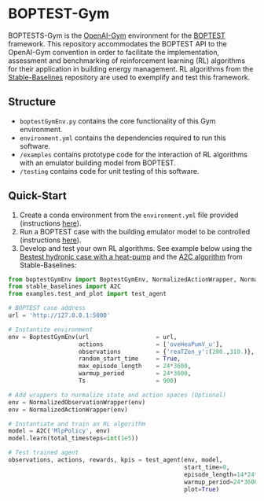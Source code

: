 # BOPTEST-Gym

BOPTESTS-Gym is the [OpenAI-Gym](https://gym.openai.com/) environment for the [BOPTEST](https://github.com/ibpsa/project1-boptest) framework. This repository accommodates the BOPTEST API to the OpenAI-Gym convention in order to facilitate the implementation, assessment and benchmarking of reinforcement learning (RL) algorithms for their application in building energy management. RL algorithms from the [Stable-Baselines](https://github.com/hill-a/stable-baselines) repository are used to exemplify and test this framework. 

## Structure
- `boptestGymEnv.py` contains the core functionality of this Gym environment.
- `environment.yml` contains the dependencies required to run this software. 
- `/examples` contains prototype code for the interaction of RL algorithms with an emulator building model from BOPTEST. 
- `/testing` contains code for unit testing of this software. 

## Quick-Start
1) Create a conda environment from the `environment.yml` file provided (instructions [here](https://docs.conda.io/projects/conda/en/latest/user-guide/tasks/manage-environments.html#creating-an-environment-from-an-environment-yml-file)). 
2) Run a BOPTEST case with the building emulator model to be controlled (instructions [here](https://github.com/ibpsa/project1-boptest/blob/master/README.md)).  
3) Develop and test your own RL algorithms. See example below using the [Bestest hydronic case with a heat-pump](https://github.com/ibpsa/project1-boptest/tree/master/testcases/bestest_hydronic_heat_pump) and the [A2C algorithm](https://stable-baselines.readthedocs.io/en/master/modules/a2c.html) from Stable-Baselines: 

```python
from boptestGymEnv import BoptestGymEnv, NormalizedActionWrapper, NormalizedObservationWrapper
from stable_baselines import A2C
from examples.test_and_plot import test_agent

# BOPTEST case address
url = 'http://127.0.0.1:5000'

# Instantite environment
env = BoptestGymEnv(url                   = url,
                    actions               = ['oveHeaPumY_u'],
                    observations          = {'reaTZon_y':(280.,310.)}, 
                    random_start_time     = True,
                    max_episode_length    = 24*3600,
                    warmup_period         = 24*3600,
                    Ts                    = 900)

# Add wrappers to normalize state and action spaces (Optional)
env = NormalizedObservationWrapper(env)
env = NormalizedActionWrapper(env)  

# Instantiate and train an RL algorithm
model = A2C('MlpPolicy', env)
model.learn(total_timesteps=int(1e5))

# Test trained agent
observations, actions, rewards, kpis = test_agent(env, model, 
                                                  start_time=0, 
                                                  episode_length=14*24*3600,
                                                  warmup_period=24*3600,
                                                  plot=True)

```


